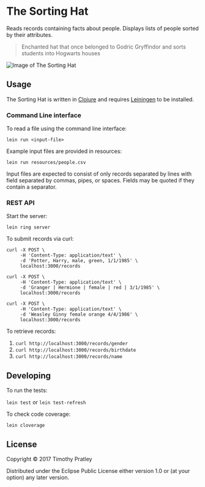 # The Sorting Hat

Reads records containing facts about people.
Displays lists of people sorted by their attributes.

>Enchanted hat that once belonged to Godric Gryffindor and sorts students into Hogwarts houses

![Image of The Sorting Hat](https://images.pottermore.com/bxd3o8b291gf/2sLwPSOVqoOyCkEgSk0Oek/2c207d3a33dc10649554efc3014152da/MinervaMcGonagall_PM_B1C7M2_HarryPotterBeingSortedInGreatHall_Moment.jpg?w=1100&q=85)

## Usage

The Sorting Hat is written in [Clojure](https://www.clojure.org/) and requires [Leiningen](https://leiningen.org/) to be installed.

### Command Line interface

To read a file using the command line interface:

`lein run <input-file>`

Example input files are provided in resources:

`lein run resources/people.csv`

Input files are expected to consist of only records separated by lines
with field separated by commas, pipes, or spaces.
Fields may be quoted if they contain a separator.


### REST API

Start the server:

`lein ring server`

To submit records via curl:

```
curl -X POST \
     -H 'Content-Type: application/text' \
     -d 'Potter, Harry, male, green, 1/1/1985' \
     localhost:3000/records
```

```
curl -X POST \
     -H 'Content-Type: application/text' \
     -d 'Granger | Hermione | female | red | 3/1/1985' \
     localhost:3000/records
```

```
curl -X POST \
     -H 'Content-Type: application/text' \
     -d 'Weasley Ginny female orange 4/4/1986' \
     localhost:3000/records
```


To retrieve records:

1. `curl http://localhost:3000/records/gender`
2. `curl http://localhost:3000/records/birthdate`
3. `curl http://localhost:3000/records/name`

## Developing

To run the tests:

`lein test` or `lein test-refresh`

To check code coverage:

`lein cloverage`


## License

Copyright © 2017 Timothy Pratley

Distributed under the Eclipse Public License either version 1.0 or (at
your option) any later version.
